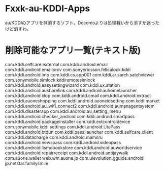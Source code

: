 # Fxxk-au-KDDI-Apps
au/KDDIのアプリを抹消するソフト。Docomoよりは処理軽いから消すか迷ったけど消すわ。

# 削除可能なアプリ一覧(テキスト版)
com.kddi.selfcare.external
com.kddi.android.email
com.kddi.android.emailprov
com.sonyericsson.felicalock.kddi
com.kddi.android.imp
com.kddi.cs.app001
com.kddi.ar.sarch.satchviewer
com.sonymobile.simlock.kddiremotesimlock
com.kddi.android.easysettingwizard
com.kddi.ux.station
com.kddi.android.ausharelink
com.kddi.android.auhomelauncher
com.kddi.android.klop
com.kddi.android.cmail
com.kddi.android.extract
com.kddi.auoneshopping
com.kddi.android.auoneidsetting
com.kddi.market
com.kddi.android.au_wifi_connect2
com.kddi.android.aumanagentsystem
com.kddi.disasterapp
com.kddi.android.au_setting_menu
com.kddi.android.checker_android
com.kddi.android.smartpass
com.kddi.android.packageinstaller
com.kddi.extcontroldevice
com.sonymobile.kddi.settings
com.kddi.android.UtaPass
com.kddi.android.btdun
com.kddi.pass.launcher
com.kddi.selfcare.client
com.kddi.datacharge
com.kddi.android.mamoru
com.kddi.android.newspass
com.kddi.android.videopass
com.kddi.android.lismobookstore
com.kddi.android.auworldservice
com.kddi.android.repairreceipt
com.kddi.android.antijaywalk
com.auone.wallet
web.wm.auone.jp
com.uievolution.gguide.android
jp.netstar.familysmile
